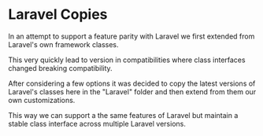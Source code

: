 # Laravel Copies

In an attempt to support a feature parity with Laravel we first extended from
Laravel's own framework classes.

This very quickly lead to version in compatibilities where class interfaces
changed breaking compatibility.

After considering a few options it was decided to copy the latest versions of
Laravel's classes here in the "Laravel" folder and then extend from them our own
customizations.

This way we can support a the same features of Laravel but maintain a stable
class interface across multiple Laravel versions.
